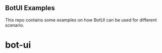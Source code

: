 ## BotUI Examples


This repo contains some examples on how BotUI can be used for different scenario.
# bot-ui
